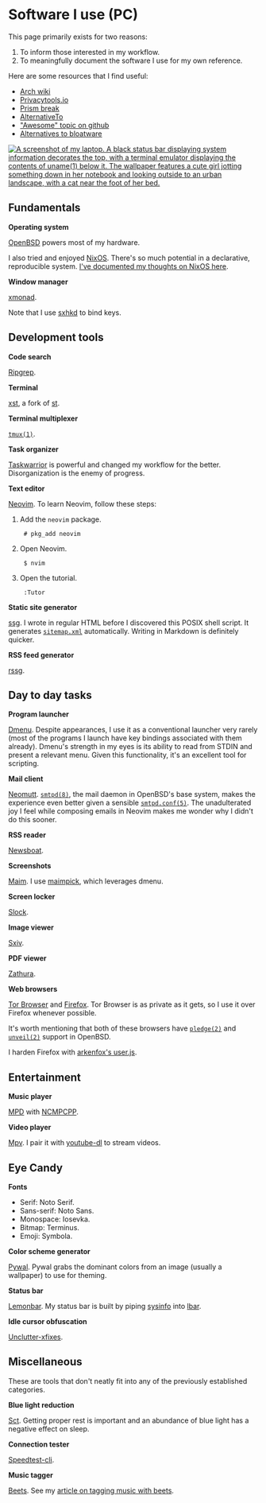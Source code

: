 # Software I use (PC)

This page primarily exists for two reasons:

1. To inform those interested in my workflow.
1. To meaningfully document the software I use for my own reference.

Here are some resources that I find useful:

- [Arch wiki](https://wiki.archlinux.org/index.php/List_of_applications)
- [Privacytools.io](https://www.privacytools.io/)
- [Prism break](https://prism-break.org)
- [AlternativeTo](https://alternativeto.net/)
- ["Awesome" topic on github](https://github.com/topics/awesome)
- [Alternatives to bloatware](https://github.com/mayfrost/guides/blob/master/ALTERNATIVES.md)

[![A screenshot of my laptop. A black status bar displaying system
information decorates the top, with a terminal emulator displaying the
contents of uname(1) below it. The wallpaper features a cute girl jotting
something down in her notebook and looking outside to an urban
landscape, with a cat near the foot of her
bed.](/images/rice-laptop-thumb.png "The epitome of comfy. Time is
redacted since that would reveal my time zone and thus general
location.")](/images/rice-laptop.png)

## Fundamentals

**Operating system**

[OpenBSD](https://www.openbsd.org/) powers most of my hardware.

I also tried and enjoyed [NixOS](https://nixos.org/). There's so much
potential in a declarative, reproducible system. [I've documented my
thoughts on NixOS here](/nixos.html).

**Window manager**

[xmonad](https://xmonad.org/).

Note that I use [sxhkd](https://github.com/baskerville/sxhkd "Simple
X Hotkey Daemon") to bind keys.

## Development tools

**Code search**

[Ripgrep](https://github.com/BurntSushi/ripgrep).

**Terminal**

[xst](https://github.com/gnotclub/xst), a fork of
[st](https://st.suckless.org/).

**Terminal multiplexer**

[`tmux(1)`](https://man.openbsd.org/tmux).

**Task organizer**

[Taskwarrior](https://taskwarrior.org/) is powerful and changed my
workflow for the better. Disorganization is the enemy of progress.

**Text editor**

[Neovim](https://neovim.io). To learn Neovim, follow these steps:

1. Add the `neovim` package.

        # pkg_add neovim

1. Open Neovim.

        $ nvim

1. Open the tutorial.

        :Tutor

**Static site generator**

[ssg](https://rgz.ee/ssg.html). I wrote in regular HTML before
I discovered this POSIX shell script. It generates
[`sitemap.xml`](https://citeseerx.ist.psu.edu/viewdoc/download?doi=10.1.1.215.5690&rep=rep1&type=pdf)
automatically. Writing in Markdown is definitely quicker.

**RSS feed generator**

[rssg](https://rgz.ee/rssg.html).

## Day to day tasks

**Program launcher**

[Dmenu](https://tools.suckless.org/dmenu/). Despite appearances, I use
it as a conventional launcher very rarely (most of the programs I launch
have key bindings associated with them already). Dmenu's strength in my eyes
is its ability to read from STDIN and present a relevant menu. Given
this functionality, it's an excellent tool for scripting.

**Mail client**

[Neomutt](https://neomutt.org/).
[`smtpd(8)`](https://man.openbsd.org/smtpd), the mail daemon in
OpenBSD's base system, makes the experience even better given a sensible
[`smtpd.conf(5)`](https://man.openbsd.org/smtpd.conf.5). The
unadulterated joy I feel while composing emails in Neovim makes me
wonder why I didn't do this sooner.

**RSS reader**

[Newsboat](https://newsboat.org/).

**Screenshots**

[Maim](https://github.com/naelstrof/maim "Make Image"). I use
[maimpick](/src/dotfiles/file/.local/bin/maimpick.html), which leverages
dmenu.

**Screen locker**

[Slock](https://tools.suckless.org/slock/).

**Image viewer**

[Sxiv](https://github.com/muennich/sxiv "Simple X Image Viewer").

**PDF viewer**

[Zathura](https://git.pwmt.org/pwmt/zathura).

**Web browsers**

[Tor Browser](https://www.torproject.org) and
[Firefox](https://www.mozilla.org/en-US/firefox/). Tor Browser is as
private as it gets, so I use it over Firefox whenever possible.

It's worth mentioning that both of these browsers have
[`pledge(2)`](https://man.openbsd.org/man2/pledge.2) and
[`unveil(2)`](https://man.openbsd.org/unveil.2) support in OpenBSD.

I harden Firefox with [arkenfox's
user.js](https://github.com/arkenfox/user.js).

## Entertainment

**Music player**

[MPD](https://www.musicpd.org/ "Music Player Daemon")
with [NCMPCPP](https://rybczak.net/ncmpcpp/ "NCurses Music Player C++").

**Video player**

[Mpv](https://mpv.io/). I pair it with
[youtube-dl](https://ytdl-org.github.io/youtube-dl/index.html) to stream
videos.

## Eye Candy

**Fonts**

- Serif: Noto Serif.
- Sans-serif: Noto Sans.
- Monospace: Iosevka.
- Bitmap: Terminus.
- Emoji: Symbola.

**Color scheme generator**

[Pywal](https://github.com/dylanaraps/pywal). Pywal grabs the dominant
colors from an image (usually a wallpaper) to use for theming.

**Status bar**

[Lemonbar](https://github.com/LemonBoy/bar). My status bar is built by piping
[sysinfo](/src/dotfiles/file/.local/bin/sysinfo.html)
into [lbar](/src/dotfiles/file/.local/bin/lbar.html).

**Idle cursor obfuscation**

[Unclutter-xfixes](https://github.com/Airblader/unclutter-xfixes).

## Miscellaneous

These are tools that don't neatly fit into any of the previously
established categories.

**Blue light reduction**

[Sct](https://flak.tedunangst.com/post/sct-set-color-temperature). Getting
proper rest is important and an abundance of blue light has a negative
effect on sleep.

**Connection tester**

[Speedtest-cli](https://github.com/sivel/speedtest-cli).

**Music tagger**

[Beets](https://beets.io/). See my [article on tagging music with
beets](/beets.html).
